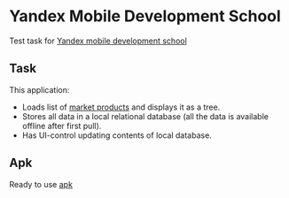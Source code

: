 # Yandex Mobile Development School
Test task for
[Yandex mobile development school](https://academy.yandex.ru/events/mobdev-yamoney/2015)

## Task
This application:
* Loads list of [market products](https://money.yandex.ru/shops.xml) and displays it as a tree.
* Stores all data in a local relational database (all the data is available offline after first pull).
* Has UI-control updating contents of local database.

## Apk
Ready to use [apk](./app-debug.apk)
